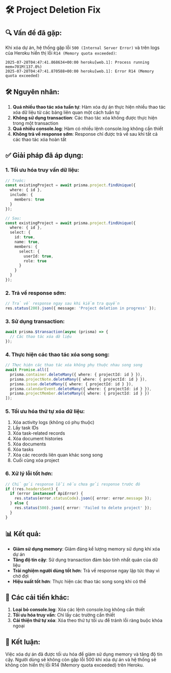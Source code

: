 # 🛠️ Project Deletion Fix

## 🔍 **Vấn đề đã gặp:**

Khi xóa dự án, hệ thống gặp lỗi `500 (Internal Server Error)` và trên logs của Heroku hiển thị lỗi `R14 (Memory quota exceeded)`:

```
2025-07-28T04:47:41.868634+00:00 heroku[web.1]: Process running mem=701M(137.0%)
2025-07-28T04:47:41.870588+00:00 heroku[web.1]: Error R14 (Memory quota exceeded)
```

## 🛠️ **Nguyên nhân:**

1. **Quá nhiều thao tác xóa tuần tự**: Hàm xóa dự án thực hiện nhiều thao tác xóa dữ liệu từ các bảng liên quan một cách tuần tự
2. **Không sử dụng transaction**: Các thao tác xóa không được thực hiện trong một transaction
3. **Quá nhiều console.log**: Hàm có nhiều lệnh console.log không cần thiết
4. **Không trả về response sớm**: Response chỉ được trả về sau khi tất cả các thao tác xóa hoàn tất

## ✅ **Giải pháp đã áp dụng:**

### **1. Tối ưu hóa truy vấn dữ liệu:**
```typescript
// Trước:
const existingProject = await prisma.project.findUnique({
  where: { id },
  include: {
    members: true
  }
});

// Sau:
const existingProject = await prisma.project.findUnique({
  where: { id },
  select: {
    id: true,
    name: true,
    members: {
      select: {
        userId: true,
        role: true
      }
    }
  }
});
```

### **2. Trả về response sớm:**
```typescript
// Trả về response ngay sau khi kiểm tra quyền
res.status(200).json({ message: 'Project deletion in progress' });
```

### **3. Sử dụng transaction:**
```typescript
await prisma.$transaction(async (prisma) => {
  // Các thao tác xóa dữ liệu
});
```

### **4. Thực hiện các thao tác xóa song song:**
```typescript
// Thực hiện các thao tác xóa không phụ thuộc nhau song song
await Promise.all([
  prisma.container.deleteMany({ where: { projectId: id } }),
  prisma.projectNote.deleteMany({ where: { projectId: id } }),
  prisma.issue.deleteMany({ where: { projectId: id } }),
  prisma.calendarEvent.deleteMany({ where: { projectId: id } }),
  prisma.projectMember.deleteMany({ where: { projectId: id } })
]);
```

### **5. Tối ưu hóa thứ tự xóa dữ liệu:**
1. Xóa activity logs (không có phụ thuộc)
2. Lấy task IDs
3. Xóa task-related records
4. Xóa document histories
5. Xóa documents
6. Xóa tasks
7. Xóa các records liên quan khác song song
8. Cuối cùng xóa project

### **6. Xử lý lỗi tốt hơn:**
```typescript
// Chỉ gửi response lỗi nếu chưa gửi response trước đó
if (!res.headersSent) {
  if (error instanceof ApiError) {
    res.status(error.statusCode).json({ error: error.message });
  } else {
    res.status(500).json({ error: 'Failed to delete project' });
  }
}
```

## 📊 **Kết quả:**

- **Giảm sử dụng memory**: Giảm đáng kể lượng memory sử dụng khi xóa dự án
- **Tăng độ tin cậy**: Sử dụng transaction đảm bảo tính nhất quán của dữ liệu
- **Trải nghiệm người dùng tốt hơn**: Trả về response ngay lập tức thay vì chờ đợi
- **Hiệu suất tốt hơn**: Thực hiện các thao tác song song khi có thể

## 🚀 **Các cải tiến khác:**

1. **Loại bỏ console.log**: Xóa các lệnh console.log không cần thiết
2. **Tối ưu hóa truy vấn**: Chỉ lấy các trường cần thiết
3. **Cải thiện thứ tự xóa**: Xóa theo thứ tự tối ưu để tránh lỗi ràng buộc khóa ngoại

## 🎯 **Kết luận:**

Việc xóa dự án đã được tối ưu hóa để giảm sử dụng memory và tăng độ tin cậy. Người dùng sẽ không còn gặp lỗi 500 khi xóa dự án và hệ thống sẽ không còn hiển thị lỗi R14 (Memory quota exceeded) trên Heroku. 